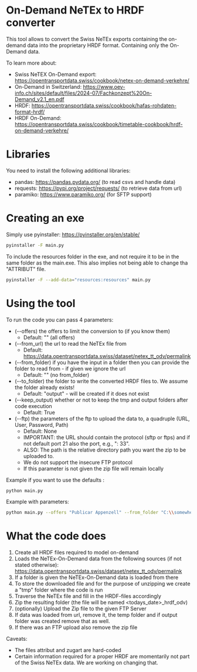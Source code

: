 # On-Demand NeTEx to HRDF converter

This tool allows to convert the Swiss NeTEx exports containing the on-demand data into the proprietary HRDF format.
Containing only the On-Demand data.

To learn more about:

* Swiss NeTEX On-Demand export: https://opentransportdata.swiss/cookbook/netex-on-demand-verkehre/
* On-Demand in Switzerland: https://www.oev-info.ch/sites/default/files/2024-07/Fachkonzept%20On-Demand_v2.1_en.pdf
* HRDF: https://opentransportdata.swiss/cookbook/hafas-rohdaten-format-hrdf/
* HRDF On-Demand: https://opentransportdata.swiss/cookbook/timetable-cookbook/hrdf-on-demand-verkehre/

# Libraries

You need to install the following additional libraries:

* pandas: https://pandas.pydata.org/ (to read csvs and handle data)
* requests: https://pypi.org/project/requests/ (to retrieve data from url)
* paramiko: https://www.paramiko.org/ (for SFTP support)

# Creating an exe

Simply use pyinstaller: https://pyinstaller.org/en/stable/

```sh
pyinstaller -F main.py
```

To include the resources folder in the exe, and not require it to be in the same folder as the main.exe. 
This also implies not being able to change tha "ATTRIBUT" file.

```sh
pyinstaller -F --add-data="resources:resources" main.py
```

# Using the tool

To run the code you can pass 4 parameters:

* (--offers) the offers to limit the conversion to (if you know them)
    * Default: "" (all offers)
* (--from_url) the url to read the NeTEx file from
    * Default: https://data.opentransportdata.swiss/dataset/netex_tt_odv/permalink
* (--from_folder) if you have the input in a folder then you can provide the folder to read from - if given we ignore
  the url
    * Default: "" (no from_folder)
* (--to_folder) the folder to write the converted HRDF files to. We assume the folder already exists!
    * Default: "output" - will be created if it does not exist
* (--keep_output) whether or not to keep the tmp and output folders after code execution
    * Default: True
* (--ftp) the parameters of the ftp to upload the data to, a quadruple (URL, User, Password, Path)
    * Default: None
    * IMPORTANT: the URL should contain the protocol (sftp or ftps) and if not default port 21 also the port, e.g., ":
      33".
    * ALSO: The path is the relative directory path you want the zip to be uploaded to.
    * We do not support the insecure FTP protocol
    * If this parameter is not given the zip file will remain locally

Example if you want to use the defaults :

```sh
python main.py 
```

Example with parameters:

```sh
python main.py --offers "Publicar Appenzell" --from_folder "C:\\somewhere\\netex" --to_folder "C:\\somehwere\\hrdf" --ftp "sftp://abc.com:33,user,password,path"
```

# What the code does

1. Create all HRDF files required to model on-demand
2. Loads the NeTEx-On-Demand data from the following sources (if not stated
   otherwise): https://data.opentransportdata.swiss/dataset/netex_tt_odv/permalink
3. If a folder is given the NeTEx-On-Demand data is loaded from there
4. To store the downloaded file and for the purpose of unzipping we create a "tmp" folder where the code is run
5. Traverse the NeTEx file and fill in the HRDF-files accordingly
6. Zip the resulting folder (the file will be named <todays_date>_hrdf_odv)
7. (optionally) Upload the Zip file to the given FTP Server
8. If data was loaded from url, remove it, the temp folder and if output folder was created remove that as well.
9. If there was an FTP upload also remove the zip file

Caveats:

* The files attribut and zugart are hard-coded
* Certain information required for a proper HRDF are momentarily not part of the Swiss NeTEx data. We are working on
  changing that.
